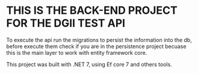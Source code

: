 #  THIS IS THE BACK-END PROJECT FOR THE DGII TEST API

To execute the api run the migrations to persist the information into the db, before execute them check if you are in the persistence project becuase this is the main layer to work with entity framework core.

This project was built with .NET 7, using Ef core 7 and others tools.

